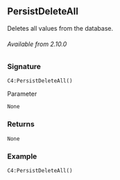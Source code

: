 ## PersistDeleteAll

Deletes all values from the database.

###### Available from 2.10.0


### Signature

`C4:PersistDeleteAll()`


Parameter

`None`


### Returns

`None`


### Example

`C4:PersistDeleteAll()`
